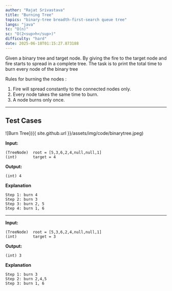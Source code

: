 ```yaml
---
author: "Rajat Srivastava"
title: "Burning Tree"
topics: "binary-tree breadth-first-search queue tree"
langs: "java"
tc: "O(n)"
sc: "O(2<sup>h</sup>)"
difficulty: "hard"
date: 2025-06-18T01:15:27.873188
---
```


Given a binary tree and target node. By giving the fire to the target node and fire starts to spread in a complete tree. 
The task is to print the total time to burn every node of the binary tree

Rules for burning the nodes :
1. Fire will spread constantly to the connected nodes only.
2. Every node takes the same time to burn.
3. A node burns only once.

---

## Test Cases

![Burn Tree]({{ site.github.url }}/assets/img/code/binarytree.jpeg)

**Input:**

```
(TreeNode)  root = [5,3,6,2,4,null,null,1]
(int)       target = 4
```

**Output:**
```
(int) 4
```

**Explanation**
```
Step 1: burn 4
Step 2: burn 3
Step 3: burn 2, 5
Step 4: burn 1, 6
```

---

**Input:**

```
(TreeNode)  root = [5,3,6,2,4,null,null,1]
(int)       target = 3
```

**Output:**
```
(int) 3
```

**Explanation**
```
Step 1: burn 3
Step 2: burn 2,4,5
Step 3: burn 1, 6
```